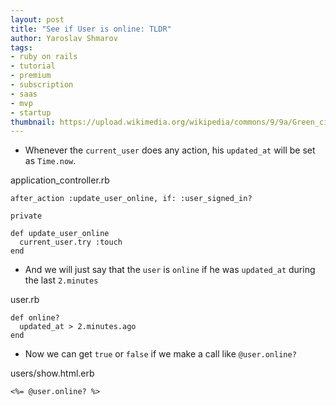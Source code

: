 ```yaml
---
layout: post
title: "See if User is online: TLDR"
author: Yaroslav Shmarov
tags: 
- ruby on rails
- tutorial
- premium
- subscription
- saas
- mvp
- startup
thumbnail: https://upload.wikimedia.org/wikipedia/commons/9/9a/Green_circle.png
---
```


* Whenever the `current_user` does any action, his `updated_at` will be set as `Time.now`.

application_controller.rb

```
after_action :update_user_online, if: :user_signed_in?

private

def update_user_online
  current_user.try :touch
end
```

* And we will just say that the `user` is `online` if he was `updated_at` during the last `2.minutes` 

user.rb

```
def online?
  updated_at > 2.minutes.ago
end
```

* Now we can get `true` or `false` if we make a call like `@user.online?`

users/show.html.erb

```
<%= @user.online? %>
```
